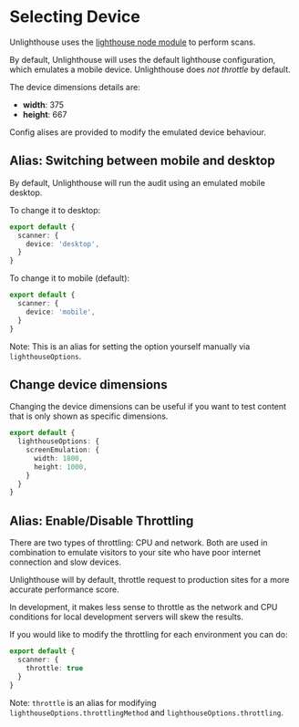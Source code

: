 # Selecting Device

Unlighthouse uses the [lighthouse node module](https://github.com/GoogleChrome/lighthouse) to perform scans.

By default, Unlighthouse will uses the default lighthouse configuration, which emulates a mobile device. Unlighthouse 
does _not throttle_ by default.

The device dimensions details are:
- **width**: 375
- **height**: 667

Config alises are provided to modify the emulated device behaviour.

## Alias: Switching between mobile and desktop

By default, Unlighthouse will run the audit using an emulated mobile desktop.

To change it to desktop:

```ts
export default {
  scanner: {
    device: 'desktop',
  }
}
```


To change it to mobile (default):

```ts
export default {
  scanner: {
    device: 'mobile',
  }
}
```

Note: This is an alias for setting the option yourself manually via `lighthouseOptions`.

## Change device dimensions

Changing the device dimensions can be useful if you want to test content that is only shown as specific dimensions.

```ts
export default {
  lighthouseOptions: {
    screenEmulation: {
      width: 1800,
      height: 1000,
    }
  }
}
```

## Alias: Enable/Disable Throttling

There are two types of throttling: CPU and network. Both are used in combination to emulate visitors to your site who
have poor internet connection and slow devices.

Unlighthouse will by default, throttle request to production sites for a more accurate performance score.

In development, it makes less sense to throttle as the network and CPU conditions for local development servers will
skew the results.

If you would like to modify the throttling for each environment you can do:

```ts
export default {
  scanner: {
    throttle: true
  }
}
```

Note: `throttle` is an alias for modifying `lighthouseOptions.throttlingMethod` and `lighthouseOptions.throttling`.
